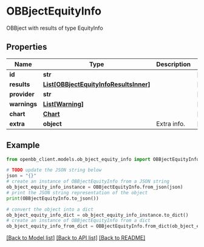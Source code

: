 # OBBjectEquityInfo

OBBject with results of type EquityInfo

## Properties

Name | Type | Description | Notes
------------ | ------------- | ------------- | -------------
**id** | **str** |  | [optional] 
**results** | [**List[OBBjectEquityInfoResultsInner]**](OBBjectEquityInfoResultsInner.md) |  | [optional] 
**provider** | **str** |  | [optional] 
**warnings** | [**List[Warning]**](Warning.md) |  | [optional] 
**chart** | [**Chart**](Chart.md) |  | [optional] 
**extra** | **object** | Extra info. | [optional] 

## Example

```python
from openbb_client.models.ob_bject_equity_info import OBBjectEquityInfo

# TODO update the JSON string below
json = "{}"
# create an instance of OBBjectEquityInfo from a JSON string
ob_bject_equity_info_instance = OBBjectEquityInfo.from_json(json)
# print the JSON string representation of the object
print(OBBjectEquityInfo.to_json())

# convert the object into a dict
ob_bject_equity_info_dict = ob_bject_equity_info_instance.to_dict()
# create an instance of OBBjectEquityInfo from a dict
ob_bject_equity_info_from_dict = OBBjectEquityInfo.from_dict(ob_bject_equity_info_dict)
```
[[Back to Model list]](../README.md#documentation-for-models) [[Back to API list]](../README.md#documentation-for-api-endpoints) [[Back to README]](../README.md)


